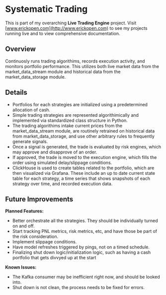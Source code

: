# Systematic Trading 
This is part of my overarching **Live Trading Engine** project. Visit [www.erickopen.com](http://www.erickopen.com) to see my projects running live and to view comprehensive documentation.  

## Overview  
Continuosly runs trading algorithims, records execution activity, and monitors portfolio performance. This utilizes both live market data from the market_data_stream module and historical data from the market_data_storage module.

## Details
- Portfolios for each strategies are initialized using a predetermined allocation of cash.
- Simple trading strategies are represented algorithimically and implemented via standardized class structure in Python.
- The trading algorithims intake current prices from the market_data_stream module, are routinely retrained on historical data from market_data_storage, and use other arbitrary rules to frequently generate signals.
- Once a signal is generated, the trade is evaluated by risk engines, which may approve and disapprove of an order.
- If approved, the trade is moved to the execution engine, which fills the order using simulated delay/slippage conditions.
- ClickHouse is used to create tables related to the portfolio, which are then visualized via Grafana. These include an up to date current state table for each strategy, a time series that shows snapshots of each strategy over time, and recorded execution data.


## Future Improvements
**Planned Features:**
- Better orchestrate all the strategies. They should be individually turned on and off.
- Start tracking PNL metrics, risk metrics, etc, and have those be part of the risk consideration.
- Implement slippage conditions.
- Have model refreshes triggered by pings, not on a timed schedule.
- Finalizing shut down logic/initialization logic, such as having a cash portfolio that gets divvyed up at the start

**Known Issues:**
- The Kafka consumer may be inefficient right now, and should be looked into.
- Shut down is not clean, the process needs to be fixed for errors.
